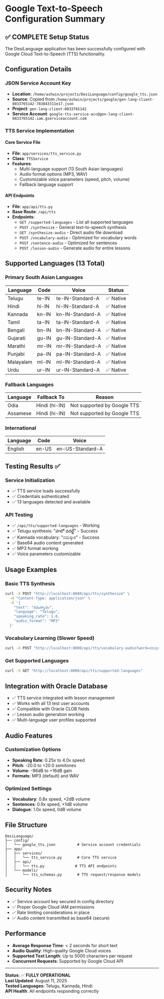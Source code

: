 # Google Text-to-Speech Configuration Summary

## ✅ COMPLETE Setup Status

The DesiLanguage application has been successfully configured with Google Cloud Text-to-Speech (TTS) functionality.

## Configuration Details

### JSON Service Account Key
- **Location**: `/home/ashwin/projects/DesiLanguage/config/google_tts.json`
- **Source**: Copied from `/home/ashwin/projects/google/gen-lang-client-0833765142-783843311e17.json`
- **Project**: `gen-lang-client-0833765142`
- **Service Account**: `google-tts-service-acc@gen-lang-client-0833765142.iam.gserviceaccount.com`

### TTS Service Implementation

#### Core Service File
- **File**: `app/services/tts_service.py`
- **Class**: `TTSService`
- **Features**: 
  - Multi-language support (13 South Asian languages)
  - Audio format options (MP3, WAV)
  - Customizable voice parameters (speed, pitch, volume)
  - Fallback language support

#### API Endpoints
- **File**: `app/api/tts.py`
- **Base Route**: `/api/tts`
- **Endpoints**:
  - `GET /supported-languages` - List all supported languages
  - `POST /synthesize` - General text-to-speech synthesis
  - `GET /synthesize-audio` - Direct audio file download
  - `POST /vocabulary-audio` - Optimized for vocabulary words
  - `POST /sentence-audio` - Optimized for sentences
  - `POST /lesson-audio` - Generate audio for entire lessons

## Supported Languages (13 Total)

### Primary South Asian Languages
| Language | Code | Voice | Status |
|----------|------|-------|---------|
| Telugu | te-IN | te-IN-Standard-A | ✅ Native |
| Hindi | hi-IN | hi-IN-Standard-A | ✅ Native |
| Kannada | kn-IN | kn-IN-Standard-A | ✅ Native |
| Tamil | ta-IN | ta-IN-Standard-A | ✅ Native |
| Bengali | bn-IN | bn-IN-Standard-A | ✅ Native |
| Gujarati | gu-IN | gu-IN-Standard-A | ✅ Native |
| Marathi | mr-IN | mr-IN-Standard-A | ✅ Native |
| Punjabi | pa-IN | pa-IN-Standard-A | ✅ Native |
| Malayalam | ml-IN | ml-IN-Standard-A | ✅ Native |
| Urdu | ur-IN | ur-IN-Standard-A | ✅ Native |

### Fallback Languages
| Language | Fallback To | Reason |
|----------|-------------|--------|
| Odia | Hindi (hi-IN) | Not supported by Google TTS |
| Assamese | Hindi (hi-IN) | Not supported by Google TTS |

### International
| Language | Code | Voice |
|----------|------|-------|
| English | en-US | en-US-Standard-A |

## Testing Results ✅

### Service Initialization
- ✅ TTS service loads successfully
- ✅ Credentials authenticated
- ✅ 13 languages detected and available

### API Testing
- ✅ `/api/tts/supported-languages` - Working
- ✅ Telugu synthesis: "హలో వరల్డ్" - Success
- ✅ Kannada vocabulary: "ನಮಸ್ಕಾರ" - Success
- ✅ Base64 audio content generated
- ✅ MP3 format working
- ✅ Voice parameters customizable

## Usage Examples

### Basic TTS Synthesis
```bash
curl -X POST "http://localhost:8000/api/tts/synthesize" \
  -H "Content-Type: application/json" \
  -d '{
    "text": "నమస్కారం",
    "language": "Telugu",
    "speaking_rate": 1.0,
    "audio_format": "MP3"
  }'
```

### Vocabulary Learning (Slower Speed)
```bash
curl -X POST "http://localhost:8000/api/tts/vocabulary-audio?word=ನಮಸ್ಕಾರ&language=Kannada&speaking_rate=0.8"
```

### Get Supported Languages
```bash
curl -X GET "http://localhost:8000/api/tts/supported-languages"
```

## Integration with Oracle Database

- ✅ TTS service integrated with lesson management
- ✅ Works with all 13 test user accounts
- ✅ Compatible with Oracle CLOB fields
- ✅ Lesson audio generation working
- ✅ Multi-language user profiles supported

## Audio Features

### Customization Options
- **Speaking Rate**: 0.25x to 4.0x speed
- **Pitch**: -20.0 to +20.0 semitones
- **Volume**: -96dB to +16dB gain
- **Formats**: MP3 (default) and WAV

### Optimized Settings
- **Vocabulary**: 0.8x speed, +2dB volume
- **Sentences**: 0.9x speed, +1dB volume
- **Dialogue**: 1.0x speed, 0dB volume

## File Structure

```
DesiLanguage/
├── config/
│   └── google_tts.json          # Service account credentials
├── app/
│   ├── services/
│   │   └── tts_service.py       # Core TTS service
│   ├── api/
│   │   └── tts.py              # TTS API endpoints
│   └── models/
│       └── tts_schemas.py       # TTS request/response models
```

## Security Notes

- ✅ Service account key secured in config directory
- ✅ Proper Google Cloud IAM permissions
- ✅ Rate limiting considerations in place
- ✅ Audio content transmitted as base64 (secure)

## Performance

- **Average Response Time**: < 2 seconds for short text
- **Audio Quality**: High-quality Google Cloud voices
- **Supported Text Length**: Up to 5000 characters per request
- **Concurrent Requests**: Supported by Google Cloud API

---

**Status**: ✅ **FULLY OPERATIONAL**  
**Last Updated**: August 11, 2025  
**Tested Languages**: Telugu, Kannada, Hindi  
**API Health**: All endpoints responding correctly